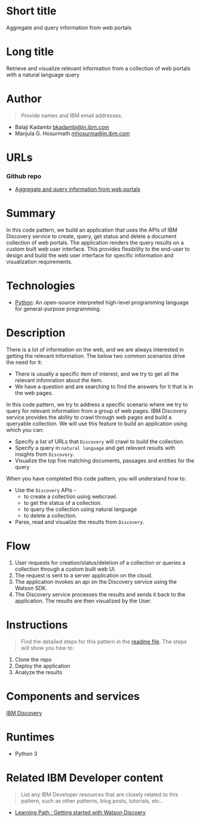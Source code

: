 # Short title

Aggregate and query information from web portals

# Long title

Retrieve and visualize relevant information from a collection of web portals with a natural language query

# Author

> Provide names and IBM email addresses.

* Balaji Kadambi <bkadambi@in.ibm.com>
* Manjula G. Hosurmath  <mhosurma@in.ibm.com>

# URLs

### Github repo

* [Aggregate and query information from web portals](https://github.com/IBM/discovery-webcrawl-insights)

# Summary

In this code pattern, we build an application that uses the APIs of IBM Discovery service to create, query, get status and delete a document collection of web portals. The application renders the query results on a custom built web user interface. This provides flexibility to the end-user to design and build the web user interface for specific information and visualization requirements. 

# Technologies

* [Python](https://developer.ibm.com/technologies/python/): An open-source interpreted high-level programming language for general-purpose programming.

# Description

There is a lot of information on the web, and we are always interested in getting the relevant information. The below two common scenarios drive the need for it:
- There is usually a specific item of interest, and we try to get all the relevant infomration about the item.
- We have a question and are searching to find the answers for it that is in the web pages.

In this code pattern, we try to address a specific scenario where we try to query for relevant information from a group of web pages. IBM Discovery service provides the ability to crawl through web pages and build a queryable collection. We will use this feature to build an application using which you can:
- Specify a list of URLs that `Discovery` will crawl to build the collection.
- Specify a query in `natural language` and get relevant results with insights from `Discovery`.
- Visualize the top five matching documents, passages and entities for the query

When you have completed this code pattern, you will understand how to:
- Use the `Discovery` APIs -
  - to create a collection using webcrawl.
  - to get the status of a collection.
  - to query the collection using natural language
  - to delete a collection.
- Parse, read and visualize the results from `Discovery`.


# Flow
1. User requests for creation/status/deletion of a collection or queries a collection through a custom built web UI.
2. The request is sent to a server application on the cloud.
3. The application invokes an api on the Discovery service using the Watson SDK.
4. The Discovery service processes the results and sends it back to the application. The results are then visualized by the User.


# Instructions

> Find the detailed steps for this pattern in the [readme file](https://github.com/IBM/discovery-webcrawl-insights/blob/master/README.md). The steps will show you how to:

1. Clone the repo
2. Deploy the application
3. Analyze the results

# Components and services

[IBM Discovery](https://www.ibm.com/in-en/cloud/watson-discovery)

# Runtimes

* Python 3


# Related IBM Developer content

> List any IBM Developer resources that are closely related to this pattern, such as other patterns, blog posts, tutorials, etc..

* [Learning Path : Getting started with Watson Discoery](https://developer.ibm.com/technologies/artificial-intelligence/series/learning-path-watson-discovery/)

